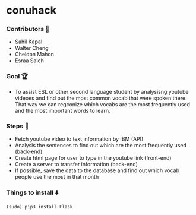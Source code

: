 # conuhack

### Contributors :busts_in_silhouette:
- Sahil Kapal
- Walter Cheng
- Cheldon Mahon
- Esraa Saleh

### Goal :trophy:
- To assist ESL or other second language student by analysisng youtube videoes and find out the most common vocab that were spoken there. That way we can regconize which vocabs are the most frequently used and the most important words to learn.

### Steps :feet:
- Fetch youtube video to text information by IBM (API)
- Analysis the sentences to find out which are the most frequently used (back-end)
- Create html page for user to type in the youtube link (front-end)
- Create a server to transfer information (back-end)
- If possible, save the data to the database and find out which vocab people use the most in that month

### Things to install :arrow_down:
```
(sudo) pip3 install Flask
```